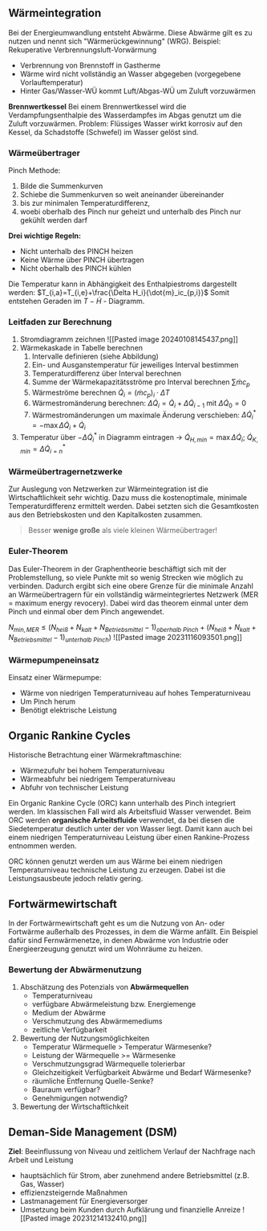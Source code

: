 ## Wärmeintegration
Bei der Energieumwandlung entsteht Abwärme. Diese Abwärme gilt es zu nutzen und nennt sich "Wärmerückgewinnung" (WRG).
Beispiel: Rekuperative Verbrennungsluft-Vorwärmung
- Verbrennung von Brennstoff in Gastherme
- Wärme wird nicht vollständig an Wasser abgegeben (vorgegebene Vorlauftemperatur)
- Hinter Gas/Wasser-WÜ kommt Luft/Abgas-WÜ um Zuluft vorzuwärmen

**Brennwertkessel**
Bei einem Brennwertkessel wird die Verdampfungsenthalpie des Wasserdampfes im Abgas genutzt um die Zuluft vorzuwärmen. Problem: Flüssiges Wasser wirkt korrosiv auf den Kessel, da Schadstoffe (Schwefel) im Wasser gelöst sind.

### Wärmeübertrager
Pinch Methode:
1. Bilde die Summenkurven
2. Schiebe die Summenkurven so weit aneinander übereinander
3. bis zur minimalen Temperaturdifferenz,
4. woebi oberhalb des Pinch nur geheizt und unterhalb des Pinch nur gekühlt werden darf

**Drei wichtige Regeln:**
- Nicht unterhalb des PINCH heizen
- Keine Wärme über PINCH übertragen
- Nicht oberhalb des PINCH kühlen

Die Temperatur kann in Abhängigkeit des Enthalpiestroms dargestellt werden:
$T_{i,a}=T_{i,e}+\frac{\Delta H_i}{\dot{m}_ic_{p,i}}$
Somit entstehen Geraden im $T-\dot{H}$ - Diagramm.

### Leitfaden zur Berechnung
1. Stromdiagramm zeichnen
![[Pasted image 20240108145437.png]]
2. Wärmekaskade in Tabelle berechnen
	1. Intervalle definieren (siehe Abbildung)
	2. Ein- und Ausganstemperatur für jeweiliges Interval bestimmen
	3. Temperaturdifferenz über Interval berechnen
	4. Summe der Wärmekapazitätsströme pro Interval berechnen $\sum \dot{m}c_p$
	5. Wärmeströme berechnen $\dot{Q}_i=(\dot{m}c_p)_i\cdot\Delta T$
	6. Wärmestromänderung berechnen: $\Delta\dot{Q}_i=\dot{Q}_i+\Delta\dot{Q}_{i-1}$ mit $\Delta\dot{Q}_0 = 0$
	7. Wärmestromänderungen um maximale Änderung verschieben: $\Delta\dot{Q}^*_i=-\max{\Delta\dot{Q}_i}+\dot{Q}_i$
3. Temperatur über $-\Delta\dot{Q}^*_i$ in Diagramm eintragen
-> $\dot{Q}_{H,min}=\max{\Delta\dot{Q}_i}$; $\dot{Q}_{K,min}=\Delta\dot{Q}^*_{i=n}$

### Wärmeübertragernetzwerke
Zur Auslegung von Netzwerken zur Wärmeintegration ist die Wirtschaftlichkeit sehr wichtig. Dazu muss die kostenoptimale, minimale Temperaturdifferenz ermittelt werden. Dabei setzten sich die Gesamtkosten aus den Betriebskosten und den Kapitalkosten zusammen.

>Besser **wenige große** als viele kleinen Wärmeübertrager!

### Euler-Theorem
Das Euler-Theorem in der Graphentheorie beschäftigt sich mit der Problemstellung, so viele Punkte mit so wenig Strecken wie möglich zu verbinden. Dadurch ergibt sich eine obere Grenze für die minimale Anzahl an Wärmeübertragern für ein vollständig wärmeintegriertes Netzwerk (MER = maximum energy revocery). Dabei wird das theorem einmal unter dem Pinch und einmal ober dem Pinch angewendet.

$N_{min,MER}\leq (N_{heiß}+N_{kalt}+N_{Betriebsmittel}-1)_{oberhalb \ Pinch}+(N_{heiß}+N_{kalt}+N_{Betriebsmittel}-1)_{unterhalb \ Pinch})$
![[Pasted image 20231116093501.png]]

### Wärmepumpeneinsatz
Einsatz einer Wärmepumpe:
- Wärme von niedrigen Temperaturniveau auf hohes Temperaturniveau
- Um Pinch herum
- Benötigt elektrische Leistung

## Organic Rankine Cycles
Historische Betrachtung einer Wärmekraftmaschine:
- Wärmezufuhr bei hohem Temperaturniveau
- Wärmeabfuhr bei niedrigem Temperaturniveau
- Abfuhr von technischer Leistung

Ein Organic Rankine Cycle (ORC) kann unterhalb des Pinch integriert werden. Im klassischen Fall wird als Arbeitsfluid Wasser verwendet. Beim ORC werden **organische Arbeitsfluide** verwendet, da bei diesen die Siedetemperatur deutlich unter der von Wasser liegt. Damit kann auch bei einem niedrigen Temperaturniveau Leistung über einen Rankine-Prozess entnommen werden.

ORC können genutzt werden um aus Wärme bei einem niedrigen Temperaturniveau technische Leistung zu erzeugen. Dabei ist die Leistungsausbeute jedoch relativ gering.

## Fortwärmewirtschaft
In der Fortwärmewirtschaft geht es um die Nutzung von An- oder Fortwärme außerhalb des Prozesses, in dem die Wärme anfällt. Ein Beispiel dafür sind Fernwärmenetze, in denen Abwärme von Industrie oder Energieerzeugung genutzt wird um Wohnräume zu heizen.

### Bewertung der Abwärmenutzung
1. Abschätzung des Potenzials von **Abwärmequellen**
	- Temperaturniveau
	- verfügbare Abwärmeleistung bzw. Energiemenge
	- Medium der Abwärme
	- Verschmutzung des Abwärmemediums
	- zeitliche Verfügbarkeit
2. Bewertung der Nutzungsmöglichkeiten
	- Temperatur Wärmequelle > Temperatur Wärmesenke?
	- Leistung der Wärmequelle >= Wärmesenke
	- Verschmutzungsgrad Wärmequelle tolerierbar
	- Gleichzeitigkeit Verfügbarkeit Abwärme und Bedarf Wärmesenke?
	- räumliche Entfernung Quelle-Senke?
	- Bauraum verfügbar?
	- Genehmigungen notwendig?
3. Bewertung der Wirtschaftlichkeit

## Deman-Side Management (DSM)
**Ziel**: Beeinflussung von Niveau und zeitlichem Verlauf der Nachfrage nach Arbeit und Leistung
- hauptsächlich für Strom, aber zunehmend andere Betriebsmittel (z.B. Gas, Wasser)
- effizienzsteigernde Maßnahmen
- Lastmanagement für Energieversorger
- Umsetzung beim Kunden durch Aufklärung und finanzielle Anreize
![[Pasted image 20231214132410.png]]